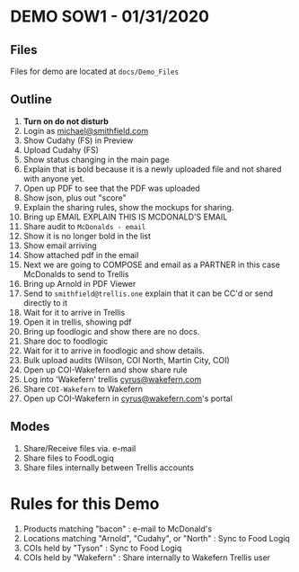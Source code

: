 
# DEMO SOW1 - 01/31/2020

## Files

Files for demo are located at `docs/Demo_Files`

## Outline

1. **Turn on do not disturb**
1. Login as michael@smithfield.com
1. Show Cudahy (FS) in Preview
1. Upload Cudahy (FS)
1. Show status changing in the main page
1. Explain that is bold because it is a newly uploaded file and not shared with anyone yet.
1. Open up PDF to see that the PDF was uploaded
1. Show json, plus out "score"
1. Explain the sharing rules, show the mockups for sharing.
1. Bring up EMAIL EXPLAIN THIS IS MCDONALD'S EMAIL
1. Share audit to `McDonalds - email`
1. Show it is no longer bold in the list
1. Show email arriving
1. Show attached pdf in the email
1. Next we are going to COMPOSE and email as a PARTNER in this case McDonalds to send to Trellis
1. Bring up Arnold in PDF Viewer
1. Send to `smithfield@trellis.one` explain that it can be CC'd or send directly to it
1. Wait for it to arrive in Trellis
1. Open it in trellis, showing pdf
1. Bring up foodlogic and show there are no docs.
1. Share doc to foodlogic
1. Wait for it to arrive in foodlogic and show details.
1. Bulk upload audits (Wilson, COI North, Martin City, COI)
1. Open up COI-Wakefern and show share rule
1. Log into 'Wakefern' trellis cyrus@wakefern.com
1. Share `COI-Wakefern` to Wakefern
1. Open up COI-Wakefern in cyrus@wakefern.com's portal


## Modes

1. Share/Receive files via. e-mail
2. Share files to FoodLogiq
3. Share files internally between Trellis accounts


# Rules for this Demo

1. Products matching "bacon" : e-mail to McDonald's
2. Locations matching "Arnold", "Cudahy", or "North" : Sync to Food Logiq
3. COIs held by "Tyson" : Sync to Food Logiq
4. COIs held by "Wakefern" : Share internally to Wakefern Trellis user
